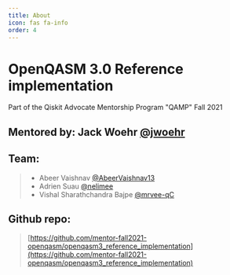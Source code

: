 ```yaml
---
title: About
icon: fas fa-info
order: 4
---
```


# OpenQASM 3.0 Reference implementation
Part of the Qiskit Advocate Mentorship Program "QAMP" Fall 2021

##  Mentored by: Jack Woehr [@jwoehr](https://github.com/jwoehr) <br />
## Team:  <br />
>- Abeer Vaishnav [@AbeerVaishnav13](https://github.com/AbeerVaishnav13)<br />
>- Adrien Suau [@nelimee](https://github.com/nelimee)<br />
>- Vishal Sharathchandra Bajpe [@mrvee-qC](https://github.com/mrvee-qC)<br />

## Github repo:
> [https://github.com/mentor-fall2021-openqasm/openqasm3_reference_implementation](https://github.com/mentor-fall2021-openqasm/openqasm3_reference_implementation)
